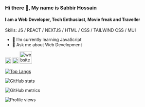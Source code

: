 ### Hi there 👋, My name is Sabbir Hossain
#### I am a Web Developer, Tech Enthusiast, Movie freak and Traveller

Skills:   JS / REACT / NEXTJS / HTML / CSS / TAILWIND CSS / MUI 

- 🌱 I’m currently learning JavaScript 
- 💬 Ask me about Web Development 


[<img src='https://i.imgur.com/1RWdP5u.png' alt='github' height='20'>](https://github.com/Sabbirhossain94)  [<img src='https://i.imgur.com/hmoMfXf.png' alt='linkedin' height='20'>](https://www.linkedin.com/in/https://www.linkedin.com/in/sabbir-hossain-b73726214//)  [<img src='https://cdn.jsdelivr.net/npm/simple-icons@3.0.1/icons/icloud.svg' alt='website' height='40'>](https://sabbirontheweb.com/)  

[![Top Langs](https://github-readme-stats.vercel.app/api/top-langs/?username=Sabbirhossain94)](https://github.com/anuraghazra/github-readme-stats)

![GitHub stats](https://github-readme-stats.vercel.app/api?username=Sabbirhossain94&show_icons=true)  

![GitHub metrics](https://metrics.lecoq.io/Sabbirhossain94)  

![Profile views](https://gpvc.arturio.dev/Sabbirhossain94)   
